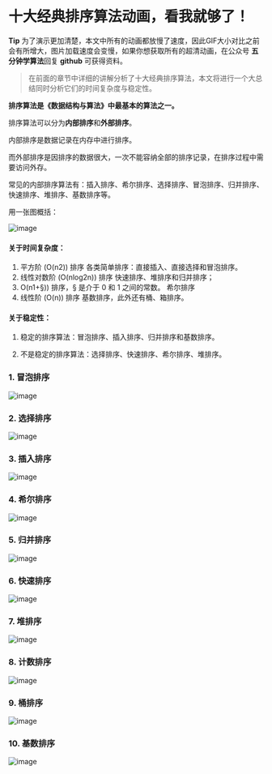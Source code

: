 # 十大经典排序算法动画，看我就够了！

**Tip** 为了演示更加清楚，本文中所有的动画都放慢了速度，因此GIF大小对比之前会有所增大，图片加载速度会变慢，如果你想获取所有的超清动画，在公众号 **五分钟学算法**回复 **github** 可获得资料。

> 在前面的章节中详细的讲解分析了十大经典排序算法，本文将进行一个大总结同时分析它们的时间复杂度与稳定性。


**排序算法是《数据结构与算法》中最基本的算法之一。**

排序算法可以分为**内部排序**和**外部排序**。

内部排序是数据记录在内存中进行排序。

而外部排序是因排序的数据很大，一次不能容纳全部的排序记录，在排序过程中需要访问外存。

常见的内部排序算法有：插入排序、希尔排序、选择排序、冒泡排序、归并排序、快速排序、堆排序、基数排序等。

用一张图概括：

![image](http://upload-images.jianshu.io/upload_images/1940317-7caf7a8dec095a80.png?imageMogr2/auto-orient/strip%7CimageView2/2/w/1240)

#### 关于时间复杂度：

1. 平方阶 (O(n2)) 排序 各类简单排序：直接插入、直接选择和冒泡排序。
2. 线性对数阶 (O(nlog2n)) 排序 快速排序、堆排序和归并排序；
3. O(n1+§)) 排序，§ 是介于 0 和 1 之间的常数。 希尔排序
4. 线性阶 (O(n)) 排序 基数排序，此外还有桶、箱排序。


#### 关于稳定性：

1. 稳定的排序算法：冒泡排序、插入排序、归并排序和基数排序。

2. 不是稳定的排序算法：选择排序、快速排序、希尔排序、堆排序。




### 1. 冒泡排序
![image](http://upload-images.jianshu.io/upload_images/1940317-fafcf49997d511ee.gif?imageMogr2/auto-orient/strip)
### 2. 选择排序
![image](http://upload-images.jianshu.io/upload_images/1940317-b69f69ee21073f80.gif?imageMogr2/auto-orient/strip)
### 3. 插入排序
![image](http://upload-images.jianshu.io/upload_images/1940317-9455ff13bc8fbdc6.gif?imageMogr2/auto-orient/strip)
### 4. 希尔排序
![image](http://upload-images.jianshu.io/upload_images/1940317-acc6c6f16b096794.gif?imageMogr2/auto-orient/strip)
### 5. 归并排序
![image](http://upload-images.jianshu.io/upload_images/1940317-d3d400686bc61c30.gif?imageMogr2/auto-orient/strip)
### 6. 快速排序
![image](http://upload-images.jianshu.io/upload_images/1940317-6d01faf07a21e730.gif?imageMogr2/auto-orient/strip)
### 7. 堆排序
![image](http://upload-images.jianshu.io/upload_images/1940317-64e671a84ec27769.gif?imageMogr2/auto-orient/strip)
### 8. 计数排序
![image](http://upload-images.jianshu.io/upload_images/1940317-ea11a52dedaf0795.gif?imageMogr2/auto-orient/strip)
### 9. 桶排序
![image](http://upload-images.jianshu.io/upload_images/1940317-3d1c77fe4c71ce1a.gif?imageMogr2/auto-orient/strip)
### 10. 基数排序
![image](http://upload-images.jianshu.io/upload_images/1940317-28a71f3fdbd60b9e.gif?imageMogr2/auto-orient/strip)
